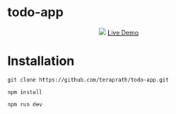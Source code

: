 # todo-app

<div align="center">
  <div>
      <img src="https://i.imgur.com/MwpPkNR.png">
      <a href="https://todo.teraprath.dev" target="_blank">Live Demo</a>
  </div>
</div>

# Installation
```
git clone https://github.com/teraprath/todo-app.git
```
```
npm install
```
```
npm run dev
```
